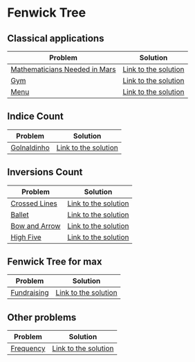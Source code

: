# Fenwick Tree

## Classical applications

Problem | Solution
------- | --------
[Mathematicians Needed in Mars](https://www.urionlinejudge.com.br/judge/en/problems/view/1804) | [Link to the solution](https://github.com/danielvitor2d/Problem-Set/tree/main/FenwickTree/Mathematicians-Needed-in-Mars/Mathematicians-Needed-in-Mars.cpp)
[Gym](https://www.urionlinejudge.com.br/judge/en/problems/view/2538) | [Link to the solution](https://github.com/danielvitor2d/Problem-Set/tree/main/FenwickTree/Gym/Gym.cpp)
[Menu](https://www.urionlinejudge.com.br/judge/en/problems/view/2526) | [Link to the solution](https://github.com/danielvitor2d/Problem-Set/tree/main/FenwickTree/Menu/Menu.cpp)

## Indice Count

Problem | Solution
------- | --------
[Golnaldinho](https://www.urionlinejudge.com.br/judge/en/problems/view/2792) | [Link to the solution](https://github.com/danielvitor2d/Problem-Set/tree/main/FenwickTree/Golnaldinho/Golnaldinho.cpp)

## Inversions Count

Problem | Solution
------- | --------
[Crossed Lines](https://neps.academy/problem/63) | [Link to the solution](https://github.com/danielvitor2d/Problem-Set/tree/main/FenwickTree/Crossed-Lines/Crossed-Lines.cpp)
[Ballet](https://neps.academy/problem/536) | [Link to the solution](https://github.com/danielvitor2d/Problem-Set/tree/main/FenwickTree/Ballet/Ballet.cpp)
[Bow and Arrow](https://neps.academy/problem/6) | [Link to the solution](https://github.com/danielvitor2d/Problem-Set/tree/main/FenwickTree/Bow-and-Arrow/Bow-and-Arrow.cpp)
[High Five](https://www.urionlinejudge.com.br/judge/en/problems/view/2539) | [Link to the solution](https://github.com/danielvitor2d/Problem-Set/tree/main/FenwickTree/High-Five/High-Five.cpp)

## Fenwick Tree for max
Problem | Solution
------- | --------
[Fundraising](https://www.urionlinejudge.com.br/judge/en/problems/view/2700) | [Link to the solution](https://github.com/danielvitor2d/Problem-Set/tree/main/FenwickTree/Fundraising/Fundraising.cpp)

## Other problems
Problem | Solution
------- | --------
[Frequency](https://www.urionlinejudge.com.br/judge/pt/problems/view/2467) | [Link to the solution](https://github.com/danielvitor2d/Problem-Set/tree/main/FenwickTree/Frequency/Frequency.cpp)

